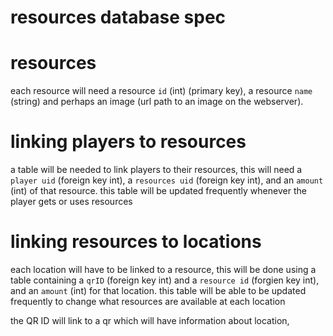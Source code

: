 # resources database spec

# resources
each resource will need a resource `id` (int) (primary key), a resource `name` (string) and perhaps an image (url path to an image on the webserver).

# linking players to resources
a table will be needed to link players to their resources, this will need a `player uid` (foreign key int), a `resources uid` (foreign key int), and an `amount` (int) of that resource. this table will be updated frequently whenever the player gets or uses resources

# linking resources to locations
each location will have to be linked to a resource, this will be done using a table containing a `qrID` (foreign key int) and a `resource id` (forgien key int), and an `amount` (int) for that location. this table will be able to be updated frequently to change what resources are available at each location

the QR ID will link to a qr which will have information about location,